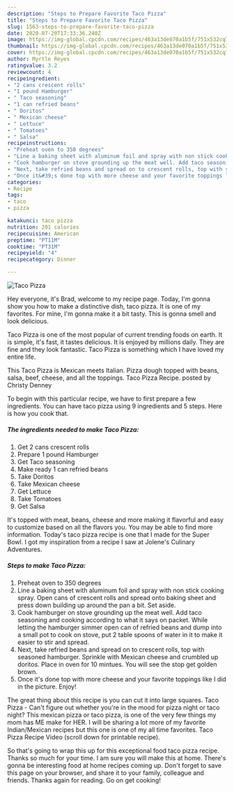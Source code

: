 ```yaml
---
description: "Steps to Prepare Favorite Taco Pizza"
title: "Steps to Prepare Favorite Taco Pizza"
slug: 1563-steps-to-prepare-favorite-taco-pizza
date: 2020-07-20T17:33:36.240Z
image: https://img-global.cpcdn.com/recipes/463a13de070a1b5f/751x532cq70/taco-pizza-recipe-main-photo.jpg
thumbnail: https://img-global.cpcdn.com/recipes/463a13de070a1b5f/751x532cq70/taco-pizza-recipe-main-photo.jpg
cover: https://img-global.cpcdn.com/recipes/463a13de070a1b5f/751x532cq70/taco-pizza-recipe-main-photo.jpg
author: Myrtle Reyes
ratingvalue: 3.2
reviewcount: 4
recipeingredient:
- "2 cans crescent rolls"
- "1 pound Hamburger"
- " Taco seasoning"
- "1 can refried beans"
- " Doritos"
- " Mexican cheese"
- " Lettuce"
- " Tomatoes"
- " Salsa"
recipeinstructions:
- "Preheat oven to 350 degrees"
- "Line a baking sheet with aluminum foil and spray with non stick cooking spray. Open cans of crescent rolls and spread onto baking sheet and press down building up around the pan a bit. Set aside."
- "Cook hamburger on stove grounding up the meat well. Add taco seasoning and cooking according to what it says on packet. While letting the hamburger simmer open can of refried beans and dump into a small pot to cook on stove, put 2 table spoons of water in it to make it easier to stir and spread."
- "Next, take refried beans and spread on to crescent rolls, top with seasoned hamburger. Sprinkle with Mexican cheese and crumbled up doritos. Place in oven for 10 mintues. You will see the stop get golden brown."
- "Once it&#39;s done top with more cheese and your favorite toppings like I did in the picture. Enjoy!"
categories:
- Recipe
tags:
- taco
- pizza

katakunci: taco pizza 
nutrition: 201 calories
recipecuisine: American
preptime: "PT11M"
cooktime: "PT31M"
recipeyield: "4"
recipecategory: Dinner

---
```



![Taco Pizza](https://img-global.cpcdn.com/recipes/463a13de070a1b5f/751x532cq70/taco-pizza-recipe-main-photo.jpg)

Hey everyone, it's Brad, welcome to my recipe page. Today, I'm gonna show you how to make a distinctive dish, taco pizza. It is one of my favorites. For mine, I'm gonna make it a bit tasty. This is gonna smell and look delicious.

Taco Pizza is one of the most popular of current trending foods on earth. It is simple, it's fast, it tastes delicious. It is enjoyed by millions daily. They are fine and they look fantastic. Taco Pizza is something which I have loved my entire life.

This Taco Pizza is Mexican meets Italian. Pizza dough topped with beans, salsa, beef, cheese, and all the toppings. Taco Pizza Recipe. posted by Christy Denney


To begin with this particular recipe, we have to first prepare a few ingredients. You can have taco pizza using 9 ingredients and 5 steps. Here is how you cook that.

<!--inarticleads1-->

##### The ingredients needed to make Taco Pizza:

1. Get 2 cans crescent rolls
1. Prepare 1 pound Hamburger
1. Get  Taco seasoning
1. Make ready 1 can refried beans
1. Take  Doritos
1. Take  Mexican cheese
1. Get  Lettuce
1. Take  Tomatoes
1. Get  Salsa


It&#39;s topped with meat, beans, cheese and more making it flavorful and easy to customize based on all the flavors you. You may be able to find more information. Today&#39;s taco pizza recipe is one that I made for the Super Bowl. I got my inspiration from a recipe I saw at Jolene&#39;s Culinary Adventures. 

<!--inarticleads2-->

##### Steps to make Taco Pizza:

1. Preheat oven to 350 degrees
1. Line a baking sheet with aluminum foil and spray with non stick cooking spray. Open cans of crescent rolls and spread onto baking sheet and press down building up around the pan a bit. Set aside.
1. Cook hamburger on stove grounding up the meat well. Add taco seasoning and cooking according to what it says on packet. While letting the hamburger simmer open can of refried beans and dump into a small pot to cook on stove, put 2 table spoons of water in it to make it easier to stir and spread.
1. Next, take refried beans and spread on to crescent rolls, top with seasoned hamburger. Sprinkle with Mexican cheese and crumbled up doritos. Place in oven for 10 mintues. You will see the stop get golden brown.
1. Once it&#39;s done top with more cheese and your favorite toppings like I did in the picture. Enjoy!


The great thing about this recipe is you can cut it into large squares. Taco Pizza - Can&#39;t figure out whether you&#39;re in the mood for pizza night or taco night? This mexican pizza or taco pizza, is one of the very few things my mom has ME make for HER. I will be sharing a lot more of my favorite Indian/Mexican recipes but this one is one of my all time favorites. Taco Pizza Recipe Video (scroll down for printable recipe). 

So that's going to wrap this up for this exceptional food taco pizza recipe. Thanks so much for your time. I am sure you will make this at home. There's gonna be interesting food at home recipes coming up. Don't forget to save this page on your browser, and share it to your family, colleague and friends. Thanks again for reading. Go on get cooking!
